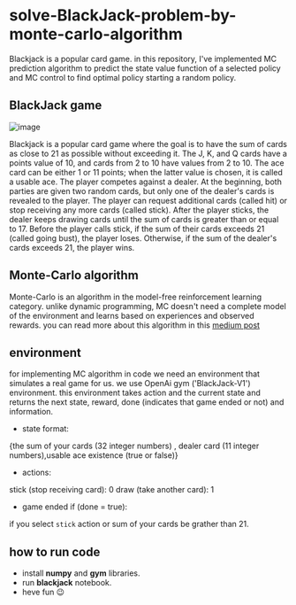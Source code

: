 # solve-BlackJack-problem-by-monte-carlo-algorithm
Blackjack is a popular card game. in this repository, I've implemented MC prediction algorithm to predict the state value function of a selected policy and MC control to find optimal policy starting a random policy. 
## BlackJack game
![image](https://user-images.githubusercontent.com/74808396/183819119-bc7dabbd-a91f-4f9f-84ce-09f1d7efc483.png)

Blackjack is a popular card game where the goal is to have the sum of cards as close to 21 as possible without exceeding it. The J, K, and Q cards have a points value of 10, and cards from 2 to 10 have values from 2 to 10. The ace card can be either 1 or 11 points; when the latter value is chosen, it is called a usable ace. The player competes against a dealer. At the beginning, both parties are given two random cards, but only one of the dealer's cards is revealed to the player. The player can request additional cards (called hit) or stop receiving any more cards (called stick). After the player sticks, the dealer keeps drawing cards until the sum of cards is greater than or equal to 17. Before the player calls stick, if the sum of their cards exceeds 21 (called going bust), the player loses. Otherwise, if the sum of the dealer's cards exceeds 21, the player wins.
## Monte-Carlo algorithm
Monte-Carlo is an algorithm in the model-free reinforcement learning category. unlike dynamic programming, MC doesn't need a complete model of the environment and learns based on experiences and observed rewards. you can read more about this algorithm in this [medium post](https://medium.com/data-science-in-your-pocket/monte-carlo-for-reinforcement-learning-with-example-1754439dd628)
## environment
for implementing MC algorithm in code we need an environment that simulates a real game for us. we use OpenAi gym ('BlackJack-V1') environment.
this environment takes action and the current state and returns the next state, reward, done (indicates that game ended or not) and information.
- state format:

{the sum of your cards (32 integer numbers) , dealer card (11 integer numbers),usable ace existence (true or false)}
- actions:

stick (stop receiving card): 0
draw (take another card): 1
- game ended if (done = true):

if you select `stick` action or sum of your cards be grather than 21.
## how to run code
- install **numpy** and **gym** libraries.
- run **blackjack** notebook.
- heve fun :wink:
